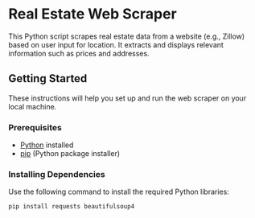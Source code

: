 # Real Estate Web Scraper

This Python script scrapes real estate data from a website (e.g., Zillow) based on user input for location. It extracts and displays relevant information such as prices and addresses.

## Getting Started

These instructions will help you set up and run the web scraper on your local machine.

### Prerequisites

* [Python](https://www.python.org/downloads/) installed
* [pip](https://pip.pypa.io/en/stable/installation/) (Python package installer)

### Installing Dependencies

Use the following command to install the required Python libraries:

```bash
pip install requests beautifulsoup4
